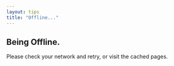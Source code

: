 ```yaml
---
layout: tips
title: "Offline..."
---
```

## Being Offline.
Please check your network and retry, or visit the cached pages.